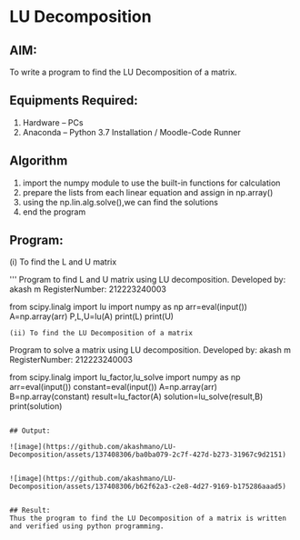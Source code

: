 # LU Decomposition 

## AIM:
To write a program to find the LU Decomposition of a matrix.

## Equipments Required:
1. Hardware – PCs
2. Anaconda – Python 3.7 Installation / Moodle-Code Runner

## Algorithm
1. import the numpy module to use the built-in functions for calculation
2. prepare the lists from each linear equation and assign in np.array()
3. using the np.lin.alg.solve(),we can find the solutions
4. end the program

## Program:
(i) To find the L and U matrix

'''
Program to find L and U matrix using LU decomposition.
Developed by: akash m
RegisterNumber: 212223240003

from scipy.linalg import lu
import numpy as np
arr=eval(input())
A=np.array(arr)
P,L,U=lu(A)
print(L)
print(U)
```
(ii) To find the LU Decomposition of a matrix
```
Program to solve a matrix using LU decomposition.
Developed by: akash m
RegisterNumber: 212223240003

from scipy.linalg import lu_factor,lu_solve
import numpy as np
arr=eval(input())
constant=eval(input())
A=np.array(arr)
B=np.array(constant)
result=lu_factor(A)
solution=lu_solve(result,B)
print(solution)
```

## Output:

![image](https://github.com/akashmano/LU-Decomposition/assets/137408306/ba0ba079-2c7f-427d-b273-31967c9d2151)


![image](https://github.com/akashmano/LU-Decomposition/assets/137408306/b62f62a3-c2e8-4d27-9169-b175286aaad5)


## Result:
Thus the program to find the LU Decomposition of a matrix is written and verified using python programming.

